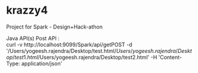 # krazzy4
Project for Spark - Design+Hack-athon


Java API(s)
Post API  :  
curl -v http://localhost:9099/Spark/api/getPOST -d '/Users/yogeesh.rajendra/Desktop/test.html$/Users/yogeesh.rajendra/Desktop/test1.html$/Users/yogeesh.rajendra/Desktop/test2.html' -H 'Content-Type: application/json'
